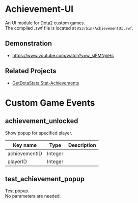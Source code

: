 Achievement-UI
==============
An UI module for Dota2 custom games.  
The compiled .swf file is located at `AS3/bin/AchievementUI.swf`.

## Demonstration
- https://www.youtube.com/watch?v=w_slFMNjnHc

## Related Projects
- [GetDotaStats Stat-Achievements](https://github.com/GetDotaStats/stat-achievements)


# Custom Game Events

## achievement_unlocked
Show popup for specified player.

| Key name      | Type    | Description |
|---------------|---------|-------------|
| achievementID | Integer |             |
| playerID      | Integer |             |


## test_achievement_popup
Test popup.  
No parameters are needed.
